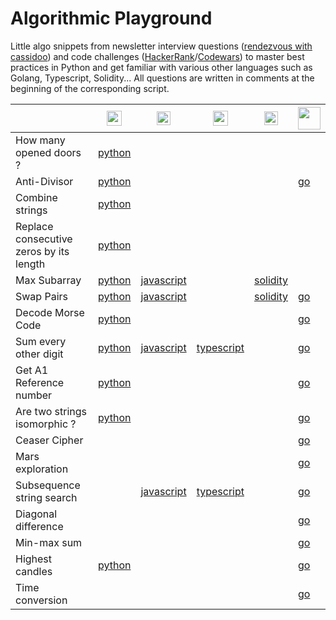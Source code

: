 # Algorithmic Playground

Little algo snippets from newsletter interview questions ([rendezvous with cassidoo](https://cassidoo.co/newsletter/)) and code challenges ([HackerRank](https://www.hackerrank.com/profile/junseraphinsuzu1)/[Codewars](https://www.codewars.com/users/szkjn)) to master best practices in Python and get familiar with various other languages such as Golang, Typescript, Solidity... All questions are written in comments at the beginning of the corresponding script.

||<img src='https://upload.wikimedia.org/wikipedia/commons/c/c3/Python-logo-notext.svg' width='24'>|<img src='https://upload.wikimedia.org/wikipedia/commons/6/6a/JavaScript-logo.png' width='22'>|<img src='https://upload.wikimedia.org/wikipedia/commons/4/4c/Typescript_logo_2020.svg' width='24'>|<img src='https://upload.wikimedia.org/wikipedia/commons/9/98/Solidity_logo.svg' width='22'>|<img src='https://go.dev/blog/go-brand/Go-Logo/PNG/Go-Logo_Aqua.png' width='36'>|
| --- | --- | --- | --- | --- | --- |
| How many opened doors ? | [python](../main/Python/how_many_opened_doors.py) | | | | |
| Anti-Divisor | [python](../main/Python/anti_divisor.py) | | | | [go](../main/Go/anti_divisor.go)|
| Combine strings | [python](../main/Python/combine_strings.py) | | | | |
| Replace consecutive zeros by its length | [python](../main/Python/replace_consecutive_zeros_by_its_length.py) | | | | |
| Max Subarray | [python](../main/Python/max_subarray.py) | [javascript](../main/JavaScript/maxSubarray.js) | | [solidity](../main/Solidity/maxSubarray.sol)| |
| Swap Pairs | [python](../main/Python/swap_pairs.py) | [javascript](../main/JavaScript/swapPairs.js) | | [solidity](../main/Solidity/swapPairs.sol)| [go](../main/Go/swap_pairs.go)
| Decode Morse Code | [python](../main/Python/decode_morse_code.py) | | | | [go](../main/Go/decode_morse_code.go)|
| Sum every other digit | [python](../main/Python/sum_every_other.py) | [javascript](../main/JavaScript/sumEveryOther.js) | [typescript](../main/TypeScript/sumEveryOther.ts) | |[go](../main/Go/sum_every_other.go)|
| Get A1 Reference number | [python](../main/Python/get_a1_ref_num.py) | | | | [go](../main/Go/get_a1_ref_num.go)|
| Are two strings isomorphic ? | [python](../main/Python/is_isomorphic.py) | | | | [go](../main/Go/is_isomorphic.go)|
| Ceaser Cipher | | | | | [go](../main/Go/ceaser_cipher.go)|
| Mars exploration | | | | | [go](../main/Go/mars_exploration.go)|
| Subsequence string search | |[javascript](../main/JavaScript/subsequenceStringSearch.js)|[typescript](../main/TypeScript/subsequenceStringSearch.ts)| | [go](../main/Go/subsequence_string_search.go)|
| Diagonal difference | | | | | [go](../main/Go/diagonal_difference.go)|
| Min-max sum | | | | | [go](../main/Go/min_max_sum.go)|
| Highest candles |[python](../main/Python/highest_candles.py)| | | | [go](../main/Go/highest_candles.go)|
| Time conversion || | | | [go](../main/Go/time_conversion.go)|